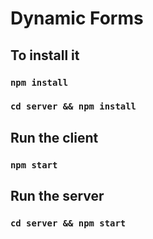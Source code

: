 # Dynamic Forms

## To install it

### `npm install`

### `cd server && npm install`

## Run the client

### `npm start`

## Run the server

### `cd server && npm start`
